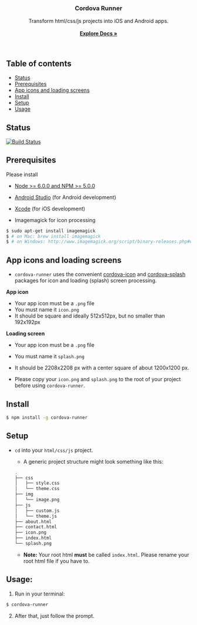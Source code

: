 <p align="center">
  <h3 align="center">Cordova Runner</h3>
  <p align="center">
    Transform html/css/js projects into iOS and Android apps.
    <br><br>
    <a href="https://dankreiger.github.io/cordova-runner"><strong>Explore Docs &raquo;</strong></a>
    <br>
  </p>
</p>

<br>

## Table of contents

- [Status](#status)
- [Prerequisites](#prerequisites)
- [App icons and loading screens](#app-icons-and-loading-screens)
- [Install](#install)
- [Setup](#setup)
- [Usage](#usage)


## Status
[![Build Status](https://travis-ci.org/dankreiger/cordova-runner.svg?branch=master)](https://travis-ci.org/dankreiger/cordova-runner)


## Prerequisites

Please install
- [Node >= 6.0.0 and NPM >= 5.0.0](./NODE_INSTALL.md)
- [Android Studio](https://developer.android.com/studio/index.html) (for Android development)
- [Xcode](https://itunes.apple.com/de/app/xcode/id497799835?l=en&mt=12) (for iOS development)

- Imagemagick for icon processing

``` bash
$ sudo apt-get install imagemagick
$ # on Mac: brew install imagemagick
$ # on Windows: http://www.imagemagick.org/script/binary-releases.php#windows (check "Legacy tools")
```

## App icons and loading screens

- `cordova-runner` uses the convenient [cordova-icon](https://github.com/AlexDisler/cordova-icon) and [cordova-splash](https://github.com/AlexDisler/cordova-splash) packages for icon and loading (splash) screen processing.

**App icon**
- Your app icon must be a `.png` file
- You must name it `icon.png`
- It should be square and ideally 512x512px, but no smaller than 192x192px

**Loading screen**
- Your app icon must be a `.png` file
- You must name it `splash.png`
- It should be 2208x2208 px with a center square of about 1200x1200 px.

- Please copy your `icon.png` and `splash.png` to the root of your project before using `cordova-runner`.

## Install

```bash
$ npm install -g cordova-runner
```

## Setup

- `cd` into your `html/css/js` project.

  - A generic project structure might look something like this:

  ```bash
  .
  ├── css
  │   ├── style.css
  │   └── theme.css
  ├── img
  │   └── image.png
  ├── js
  │   ├── custom.js
  │   └── theme.js
  ├── about.html
  ├── contact.html
  ├── icon.png
  ├── index.html
  └── splash.png

  ```


  - **Note:** Your root html **must** be called `index.html`. Please rename your root html file if you have to.


## Usage:

1. Run in your terminal:
```bash
$ cordova-runner
```

2. After that, just follow the prompt.
